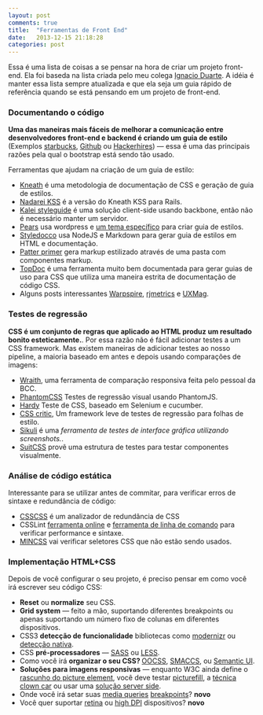 ```yaml
---
layout: post
comments: true
title:  "Ferramentas de Front End"
date:   2013-12-15 21:18:28
categories: post
---
```


<p>Essa é uma lista de coisas a se pensar na hora de criar um projeto front-end. Ela foi baseda na lista criada pelo meu colega <a href="http://3oheme.com/blog/2013/09/25/different-areas-you-need-to-think-about-for-a-website-frontend-wip.html#static_code_analysis">Ignacio Duarte</a>. A idéia é manter essa lista sempre atualizada e que ela seja um guia rápido de referência quando se está pensando em um projeto de front-end.</p>

<h3 id="documenting_the_code">Documentando o código</h3>

<p><strong>Uma das maneiras mais fáceis de melhorar a comunicação entre desenvolvedores front-end e backend é criando um guia de estilo</strong> (Exemplos <a href="http://bit.ly/Yicgb2">starbucks</a>, <a href="http://bit.ly/17XbvIZ">Github</a> ou <a href="http://bit.ly/1gWYBmi">Hackerhires</a>) —&nbsp;essa é uma das principais razões pela qual o bootstrap está sendo tão usado.</p>

<p>Ferramentas que ajudam na criação de um guia de estilo:</p>

<ul>
<li><a href="http://warpspire.com/kss/">Kneath</a> é uma metodologia de documentação de CSS e geração de guia de estilos.</li>

<li><a href="http://nadarei.co/nkss-rails">Nadarei KSS</a> é a versão do Kneath KSS para Rails.</li>

<li><a href="http://kaleistyleguide.com/">Kalei styleguide</a> é uma solução client-side usando backbone, então não é necessário manter um servidor.</li>

<li><a href="http://pea.rs/">Pears</a> usa wordpress e <a href="https://github.com/simplebits/Pears">um tema específico</a> para criar guia de estilos.</li>

<li><a href="http://jacobrask.github.com/styledocco/">Styledocco</a> usa NodeJS e Markdown para gerar guia de estilos em HTML e documentação.</li>

<li><a href="https://github.com/adactio/Pattern-Primer">Patter primer</a> gera markup estilizado através de uma pasta com componentes markup.</li>

<li><a href="https://github.com/topcoat/topdoc">TopDoc</a> é uma ferramenta muito bem documentada para gerar guias de uso para CSS que utiliza uma maneira estrita de documentação de código CSS.</li>

<li>Alguns posts interessantes <a href="http://warpspire.com/posts/kss/">Warpspire</a>, <a href="http://blog.rjmetrics.com/2012/02/20/our-living-style-guide-writing-maintainable-htmlcss/#.Ul1ZBGR9DFQ">rjmetrics</a> e <a href="http://uxmag.com/articles/anchoring-your-design-language-in-a-live-style-guide">UXMag</a>.</li>
</ul>

<h3 id="regression_tests">Testes de regressão</h3>

<p><strong>CSS é um conjunto de regras que aplicado ao HTML produz um resultado bonito esteticamente.</strong>. Por essa razão não é fácil adicionar testes a um CSS framework. Mas existem maneiras de adicionar testes ao nosso pipeline, a maioria baseado em antes e depois usando comparações de imagens:</p>

<ul>
<li><a href="https://github.com/bbc-news/wraith">Wraith</a>, uma ferramenta de comparação responsiva feita pelo pessoal da BCC.</li>

<li><a href="https://github.com/Huddle/PhantomCSS">PhantomCSS</a> Testes de regressão visual usando PhantomJS.</li>

<li><a href="https://github.com/thingsinjars/Hardy">Hardy</a> Teste de CSS, baseado em Selenium e cucumber.</li>

<li><a href="http://cburgmer.github.io/csscritic/">CSS critic</a>, Um framework leve de testes de regressão para folhas de estilo.</li>

<li><a href="http://www.sikuli.org/">Sikuli</a> é uma <em>ferramenta de testes de interface gráfica utilizando screenshots.</em>.</li>

<li><a href="https://github.com/suitcss/test">SuitCSS</a> provê uma estrutura de testes para testar componentes visualmente.</li>
</ul>

<h3 id="static_code_analysis">Análise de código estática</h3>

<p>Interessante para se utilizar antes de commitar, para verificar erros de sintaxe e redundância de código:</p>

<ul>
<li><a href="http://zmoazeni.github.io/csscss/">CSSCSS</a> é um analizador de redundância de CSS</li>

<li>CSSLint <a href="http://csslint.net/">ferramenta online</a> e <a href="https://github.com/stubbornella/csslint/wiki/Command-line-interface">ferramenta de linha de comando</a> para verificar performance e sintaxe.</li>

<li><a href="https://github.com/peterbe/mincss">MINCSS</a> vai verificar seletores CSS que não estão sendo usados.</li>
</ul>

<h3 id="specific_htmlcss_implementation">Implementação HTML+CSS</h3>

<p>Depois de você configurar o seu projeto, é preciso pensar em como você irá escrever seu código CSS:</p>

<ul>
<li><strong>Reset</strong> ou <strong>normalize</strong> seu CSS.</li>

<li><strong>Grid system</strong> —&nbsp;feito a mão, suportando diferentes breakpoints ou apenas suportando um número fixo de colunas em diferentes dispositivos.</li>

<li>CSS3 <strong>detecção de funcionalidade</strong> bibliotecas como <a href="http://modernizr.com/">modernizr</a> ou <a href="http://dev.opera.com/articles/view/native-css-feature-detection-via-the-supports-rule/">detecção nativa</a>.</li>

<li>CSS <strong>pré-processadores</strong> —&nbsp;<a href="http://sass-lang.com/">SASS</a> ou <a href="http://lesscss.org/">LESS</a>.</li>

<li>Como você irá <strong>organizar o seu CSS? </strong><a href="https://github.com/stubbornella/oocss/tree/master/oocss">OOCSS</a>, <a href="http://smacss.com/">SMACCS</a>, ou <a href="bit.ly/1fmXi1H">Semantic UI</a>.</li>

<li><strong>Soluções para imagens responsivas</strong> —&nbsp;enquanto W3C ainda define o <a href="http://picture.responsiveimages.org/">rascunho do picture element</a>, você deve testar <a href="https://github.com/scottjehl/picturefill">picturefill</a>, a <a href="http://coding.smashingmagazine.com/2013/06/02/clown-car-technique-solving-for-adaptive-images-in-responsive-web-design/">técnica clown car</a> ou usar uma <a href="http://www.hongkiat.com/blog/serving-responsive-images/">solução server side</a>.</li>

<li>Onde você irá setar suas <a href="http://bit.ly/188oUBo">media queries</a> <a href="http://bit.ly/188oPNR">breakpoints</a>? <strong>novo</strong></li>

<li>Você quer suportar <a href="http://bit.ly/15zBP1b">retina</a> ou <a href="http://retina-images.complexcompulsions.com/">high DPI</a> dispositivos? <strong>novo</strong></li>
</ul>